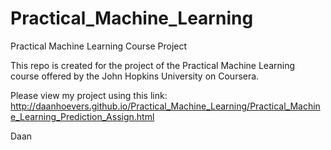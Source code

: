 # Practical_Machine_Learning
Practical Machine Learning Course Project

This repo is created for the project of the Practical Machine Learning course offered by the John Hopkins University on Coursera.

Please view my project using this link:
http://daanhoevers.github.io/Practical_Machine_Learning/Practical_Machine_Learning_Prediction_Assign.html

Daan
